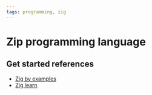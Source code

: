 ```yaml
---
tags: programming, zig
---
```


# Zip programming language

## Get started references

* [Zig by examples](https://zigbyexample.github.io/)
* [Zig learn](https://ziglearn.org/)

